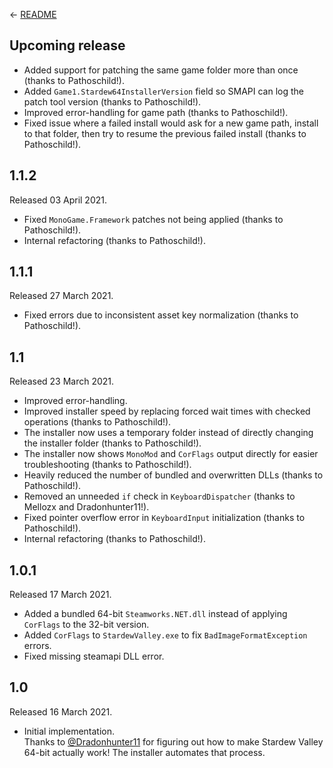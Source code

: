 ﻿← [README](README.md)

## Upcoming release
* Added support for patching the same game folder more than once (thanks to Pathoschild!).
* Added `Game1.Stardew64InstallerVersion` field so SMAPI can log the patch tool version (thanks to Pathoschild!).
* Improved error-handling for game path (thanks to Pathoschild!).
* Fixed issue where a failed install would ask for a new game path, install to that folder, then try to resume the previous failed install (thanks to Pathoschild!).

## 1.1.2
Released 03 April 2021.

* Fixed `MonoGame.Framework` patches not being applied (thanks to Pathoschild!).
* Internal refactoring (thanks to Pathoschild!).

## 1.1.1
Released 27 March 2021.

* Fixed errors due to inconsistent asset key normalization (thanks to Pathoschild!).

## 1.1
Released 23 March 2021.

* Improved error-handling.
* Improved installer speed by replacing forced wait times with checked operations (thanks to Pathoschild!).
* The installer now uses a temporary folder instead of directly changing the installer folder (thanks to Pathoschild!).
* The installer now shows `MonoMod` and `CorFlags` output directly for easier troubleshooting (thanks to Pathoschild!).
* Heavily reduced the number of bundled and overwritten DLLs (thanks to Pathoschild!).
* Removed an unneeded `if` check in `KeyboardDispatcher` (thanks to Mellozx and Dradonhunter11!).
* Fixed pointer overflow error in `KeyboardInput` initialization (thanks to Pathoschild!).
* Internal refactoring (thanks to Pathoschild!).

## 1.0.1
Released 17 March 2021.

* Added a bundled 64-bit `Steamworks.NET.dll` instead of applying `CorFlags` to the 32-bit version.
* Added `CorFlags` to `StardewValley.exe` to fix `BadImageFormatException` errors.
* Fixed missing steamapi DLL error.

## 1.0
Released 16 March 2021.

* Initial implementation.  
  Thanks to [@Dradonhunter11](https://github.com/Dradonhunter11) for figuring out how to make Stardew Valley 64-bit actually work! The installer automates that process.
